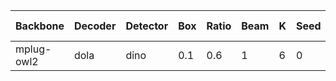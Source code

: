 | Backbone | Decoder | Detector | Box | Ratio | Beam | K | Seed | Accuracy | Precision | Recall | F1 score | Yes ratio | Max Tokens | Num of Samples | Skip Samples |
|---------|---------|---------|---------|-----------|-----------|----------|------------|-------|--------|-------|-------|--------|--------|--------|--------|
| mplug-owl2 | dola | dino | 0.1 | 0.6 | 1 | 6 | 0 | 56.166 | 95.566 | 12.933 | 22.783 | 6.7666 | 64 | 500 | 0 |
